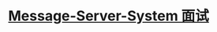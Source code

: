 # [Message-Server-System 面试](https://github.com/stevenli91748/Message-Server-System/blob/master/Interview.md)
